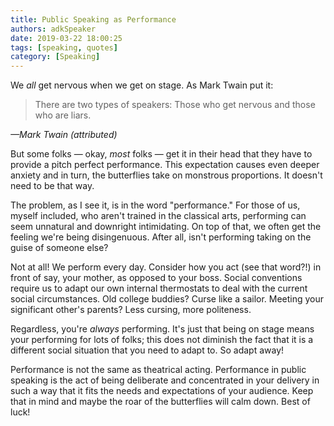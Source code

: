 ```yaml
---
title: Public Speaking as Performance
authors: adkSpeaker
date: 2019-03-22 18:00:25
tags: [speaking, quotes]
category: [Speaking]
---
```


<p>We <em>all</em> get nervous when we get on stage. As Mark Twain put it:</p>
<blockquote class="inlinequote">
<p>There are two types of speakers: Those who get nervous and those who are liars.</p>
</blockquote>
<p><cite>—Mark Twain (attributed)</cite></p>
<p>But some folks — okay, <em>most </em>folks — get it in their head that they have to provide a pitch perfect performance. This expectation causes even deeper anxiety and in turn, the butterflies take on monstrous proportions. It doesn't need to be that way.</p>

<!-- truncate -->


<p>The problem, as I see it, is in the word "performance." For those of us, myself included, who aren't trained in the classical arts, performing can seem unnatural and downright intimidating. On top of that, we often get the feeling we're being disingenuous. After all, isn't performing taking on the guise of someone else?</p>
<p>Not at all! We perform every day. Consider how you act (see that word?!) in front of say, your mother, as opposed to your boss. Social conventions require us to adapt our own internal thermostats to deal with the current social circumstances. Old college buddies? Curse like a sailor. Meeting your significant other's parents? Less cursing, more politeness.</p>
<p>Regardless, you're <em>always</em> performing. It's just that being on stage means your performing for lots of folks; this does not diminish the fact that it is a different social situation that you need to adapt to. So adapt away!</p>
<p>Performance is not the same as theatrical acting. Performance in public speaking is the act of being deliberate and concentrated in your delivery in such a way that it fits the needs and expectations of your audience. Keep that in mind and maybe the roar of the butterflies will calm down. Best of luck!</p>